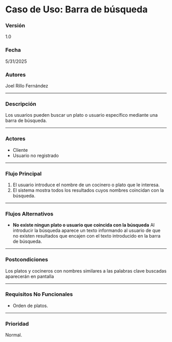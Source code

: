 # Caso de Uso: Barra de búsqueda

### Versión
1.0

### Fecha
5/31/2025

### Autores
Joel Rillo Fernández

---

### Descripción
Los usuarios pueden buscar un plato o usuario específico mediante una barra de búsqueda.

---

### Actores
- Cliente  
- Usuario no registrado

---

### Flujo Principal
1. El usuario introduce el nombre de un cocinero o plato que le interesa.
2. El sistema mostra todos los resultados cuyos nombres coincidan con la búsqueda. 

---

### Flujos Alternativos
- **No existe ningun plato o usuario que coincida con la búsqueda** 
  Al introducir la búsqueda aparece un texto informando al usuario de que no existen resultados que encajen con el texto introducido en la barra de búsqueda.

---

### Postcondiciones
Los platos y cocineros con nombres similares a las palabras clave buscadas aparecerán en pantalla

---

### Requisitos No Funcionales
- Orden de platos. 

---

### Prioridad
Normal.
